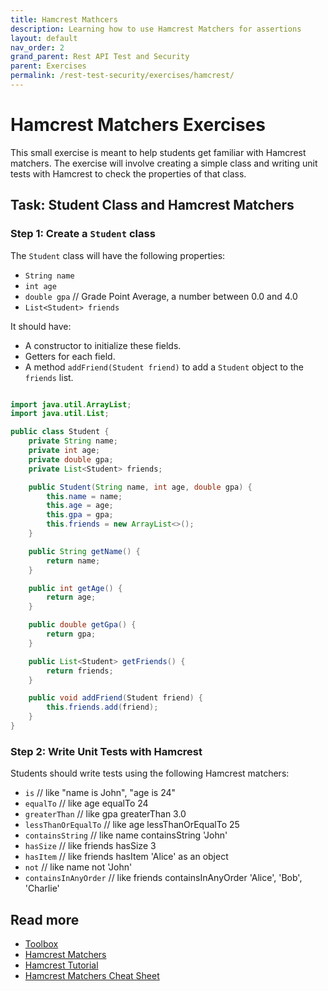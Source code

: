 ```yaml
---
title: Hamcrest Mathcers
description: Learning how to use Hamcrest Matchers for assertions
layout: default
nav_order: 2
grand_parent: Rest API Test and Security
parent: Exercises
permalink: /rest-test-security/exercises/hamcrest/
---
```


# Hamcrest Matchers Exercises

This small exercise is meant to help students get familiar with Hamcrest matchers. The exercise will involve creating a simple class and writing unit tests with Hamcrest to check the properties of that class.

## Task: Student Class and Hamcrest Matchers

### Step 1: Create a `Student` class

The `Student` class will have the following properties:

- `String name`
- `int age`
- `double gpa` // Grade Point Average, a number between 0.0 and 4.0
- `List<Student> friends`

It should have:

- A constructor to initialize these fields.
- Getters for each field.
- A method `addFriend(Student friend)` to add a `Student` object to the `friends` list.

```java

import java.util.ArrayList;
import java.util.List;

public class Student {
    private String name;
    private int age;
    private double gpa;
    private List<Student> friends;

    public Student(String name, int age, double gpa) {
        this.name = name;
        this.age = age;
        this.gpa = gpa;
        this.friends = new ArrayList<>();
    }

    public String getName() {
        return name;
    }

    public int getAge() {
        return age;
    }

    public double getGpa() {
        return gpa;
    }

    public List<Student> getFriends() {
        return friends;
    }

    public void addFriend(Student friend) {
        this.friends.add(friend);
    }
}

```

### Step 2: Write Unit Tests with Hamcrest

Students should write tests using the following Hamcrest matchers:

- `is` // like "name is John", "age is 24"
- `equalTo`  // like age equalTo 24
- `greaterThan` // like gpa greaterThan 3.0
- `lessThanOrEqualTo`  // like age lessThanOrEqualTo 25
- `containsString`  // like name containsString 'John'
- `hasSize`  // like friends hasSize 3
- `hasItem`  // like friends hasItem 'Alice' as an object
- `not` // like name not 'John'
- `containsInAnyOrder` // like friends containsInAnyOrder 'Alice', 'Bob', 'Charlie'

## Read more

- [Toolbox](../../toolbox/test/hamcrest.md)
- [Hamcrest Matchers](https://www.baeldung.com/hamcrest)
- [Hamcrest Tutorial](https://www.vogella.com/tutorials/Hamcrest/article.html)
- [Hamcrest Matchers Cheat Sheet](https://dzone.com/articles/hamcrest-matchers-cheat-sheet)
